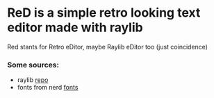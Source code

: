 # ReD is a simple retro looking text editor made with raylib

Red stants for Retro eDitor, maybe Raylib eDitor too (just coincidence)

### Some sources: 

- raylib [repo](https://github.com/raysan5/raylib)
- fonts from nerd [fonts](https://www.nerdfonts.com/)

